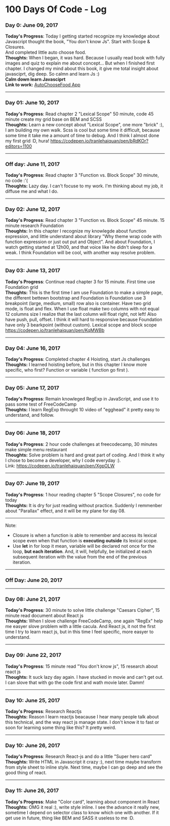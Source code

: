 # 100 Days Of Code - Log

### Day 0: June 09, 2017

**Today's Progress**: Today I getting started recognize my knowledge about Javascript thought the book, "You don't know Js". Start with Scope & Closures.<br>
And completed little auto choose food.  <br>
**Thoughts:** When I began, it was hard. Because I usually read book with fully images and quiz to explain me about concept...
But when I finished first chapter. I changed my mind about this book, it give me total insight about javasciprt, dig deep.
So calmn and learn Js :) <br>
**Calm down learn Javasciprt**<br>
**Link to work:** [AutoChooseFood App](https://codepen.io/tranlehaiquan/pen/KqwEVb)
<hr>

### Day 01: June 10, 2017

**Today's Progress**: Read chapter 2 "Lexical Scope" 50 minute, code 45 minute create my grid base on BEM and SCSS <br>
**Thoughts:** Learn a new concept about "Lexical Scope", one more "brick" :), I am building my own walk. Scss is cool but some time it difficult, because some time it take me a amount of time to debug. And I think I almost done my first grid :D, hura!
https://codepen.io/tranlehaiquan/pen/bRdKOr?editors=1100
<hr>

### Off day: June 11, 2017

**Today's Progress**: Read chapter 3 "Function vs. Block Scope" 30 minute, no code :'( <br>
**Thoughts:** Lazy day. I can't focuse to my work. I'm thinking about my job, it diffuse me and what I do.
<hr>

### Day 02: June 12, 2017

**Today's Progress**: Read chapter 3 "Function vs. Block Scope" 45 minute. 15 minute research Foundation  <br>
**Thoughts:** In this chapter I recognize my knowlegde about function expression, and little understand about
library "Why theme wrap code with function expression or just out put and Object". And about Foundation, I watch getting started at 12h00, and that voice like he didn't sleep for a weak. I think Foundation will be cool, with another way resolve problem.
<hr>

### Day 03: June 13, 2017

**Today's Progress**: Continue read chapter 3 for 15 minute. First time use Foundation grid <br>
**Thoughts:** This is the first time I am use Foundation to make a simple page, the different bettewn bootstrap and Foundation is Foundation use 3 breakpoint (large, medium, small) row also is container.
Have two grid mode, is float and flex. When I use float make two columns with not equal 12 columns size I realize that the last column will float right, not left!
Also have push, pull, offset. I think it will hard to responsive because Foundation have only 3 bearkpoint (without custom).
Lexical scope and block scope
https://codepen.io/tranlehaiquan/pen/KqMWBb
<hr>

### Day 04: June 16, 2017

**Today's Progress**: Completed chapter 4 Hoisting, start Js challenges<br>
**Thoughts:** I learned hoisting before, but in this chapter I know more specific, who first?
Function or variable ( function go first ).
<hr>

### Day 05: June 17, 2017

**Today's Progress**: Remain knowleged RegExp in JavaScript, and use it to pass some test of FreeCodeCamp<br>
**Thoughts:** I learn RegExp throught 10 video of "egghead" it pretty easy to understand, and follow. 
<hr>

### Day 06: June 18, 2017

**Today's Progress**: 2 hour code challenges at freecodecamp, 30 minutes make simple menu restaurant<br>
**Thoughts:** Solve problem is hard and great part of coding. And I think it why I chose to become a developer, why I code everyday :).  
Link: https://codepen.io/tranlehaiquan/pen/XgpOLW 
<hr>

### Day 07: June 19, 2017

**Today's Progress**: 1 hour reading chapter 5 "Scope Closures", no code for today<br>
**Thoughts:** It is dry for just reading without practice. Suddenly I remmenber about "Parallax" effect, and it will be my plane for day 08. <hr>
Note: 
<ul>
	<li>Closure is when a function is able to remember and access its lexical scope even when that function is <b>executing outside</b> its lexical scope.</li>
	<li>Use <b>let</b> in for loop it mean, variable will be declared not once for the loop, <b>but each iteration</b>. And, it will, helpfully, be initialized at each subsequent iteration with the value from the end of the previous iteration.</li>
</ul>
<hr>

### Off Day: June 20, 2017
<hr>

### Day 08: June 21, 2017

**Today's Progress**: 30 minute to solve little challenge "Caesars Cipher", 15 minute read document about React js <br>
**Thoughts:** When I slove challenge FreeCodeCamp, one again "RegEx" help me easyer slove problem with a little cacula.
And React js, it not the first time I try to learn react js, but in this time I feel specific, more easyer to understand.

<hr>

### Day 09: June 22, 2017

**Today's Progress**: 15 minute read "You don't know js", 15 research about react js<br>
**Thoughts:** It suck lazy day again. I have stucked in movie and can't get out. I can slove that with go the code first and wath movie later. Damm!
<hr>

### Day 10: June 25, 2017

**Today's Progress**: Research Reactjs<br>
**Thoughts:** Reason I learn reactjs beacause I hear many people talk about this technical, and the way react js manage state. I don't know it to fast or soon for learning some thing like this? It pretty weird.
<hr>

### Day 10: June 26, 2017

**Today's Progress**: Research React-js and do a little "Super hero card"<br>
**Thoughts:** Write HTML in Javascript it crazy :), next time maybe transform from style sheet to inline style.
Next time, maybe I can go deep and see the good thing of react.
<hr>

### Day 11: June 26, 2017

**Today's Progress**: Make "Color card", learning about component in React<br>
**Thoughts:** OMG it real :), write style inline. I see the advance it really new, sometime I depend on selector class to know which one with another. If it get use in future, thing like BEM and SASS it useless to me :D.


